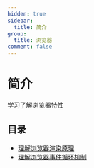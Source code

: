 ```yaml
---
hidden: true
sidebar:
  title: 简介
group:
  title: 浏览器
comment: false
---
```


# 简介

学习了解浏览器特性

## 目录

- [理解浏览器渲染原理](./browser-render.md)
- [理解浏览器事件循环机制](./event-loop.md)
